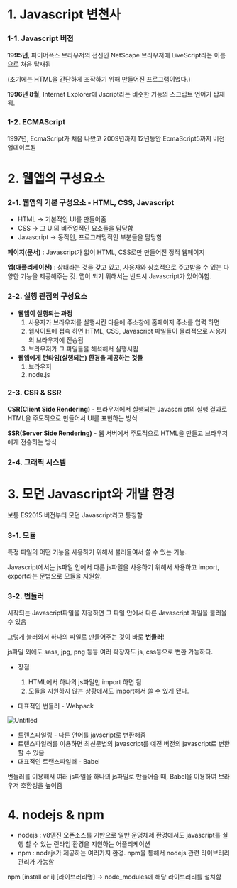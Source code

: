# 1. Javascript 변천사

### 1-1. Javascript 버전

**1995년**, 파이어폭스 브라우저의 전신인 NetScape 브라우저에 LiveScript라는 이름으로 처음 탑재됨

(초기에는 HTML을 간단하게 조작하기 위해 만들어진 프로그램이었다.)

**1996년 8월**, Internet Explorer에 Jscript라는 비슷한 기능의 스크립트 언어가 탑재됨.

### 1-2. ECMAScript

1997년, EcmaScript가 처음 나왔고 2009년까지  12년동안 EcmaScript5까지 버전 업데이트됨

# 2. 웹앱의 구성요소

### 2-1. 웹앱의 기본 구성요소 - HTML, CSS, Javascript

- HTML → 기본적인 UI를 만들어줌
- CSS → 그 UI의 비주얼적인 요소들을 담당함
- Javascript → 동적인, 프로그래밍적인 부분들을 담당함

**페이지(문서)** : Javascript가 없이 HTML, CSS로만 만들어진 정적 웹페이지

**앱(애플리케이션)** : 상태라는 것을 갖고 있고, 사용자와 상호적으로 주고받을 수 있는 다양한 기능을 제공해주는 것. 앱이 되기 위해서는 반드시 Javascript가 있어야함.

### 2-2. 실행 관점의 구성요소

- **웹앱이 실행되는 과정**
    1. 사용자가 브라우저를 실행시킨 다음에 주소창에 홈페이지 주소를 입력 하면
    2. 웹사이트에 접속 하면 HTML, CSS, Javascript 파일들이 물리적으로 사용자의 브라우저에 전송됨
    3. 브라우저가 그 파일들을 해석해서 실행시킴
- **웹앱에게 런타임(실행되는) 환경을 제공하는 것들**
    1. 브라우저
    2. node.js

### 2-3. CSR & SSR

**CSR(Client Side Rendering)** - 브라우저에서 실행되는 Javascri pt의 실행 결과로 HTML을 주도적으로 만들어서 UI를 표현하는 방식

**SSR(Server Side Rendering)** - 웹 서버에서 주도적으로 HTML을 만들고 브라우저에게 전송하는 방식

### 2-4. 그래픽 시스템

# 3. 모던 Javascript와 개발 환경

보통 ES2015 버전부터 모던 Javascript라고 통칭함

### 3-1. 모듈

특정 파일의 어떤 기능을 사용하기 위해서 불러들여서 쓸 수 있는 기능.

Javascript에서는 js파일 안에서 다른 js파일을 사용하기 위해서 사용하고 import, export라는 문법으로 모듈을 지원함.

### 3-2. 번들러

시작되는 Javascript파일을 지정하면 그 파일 안에서 다른 Javascript 파일을 불러올 수 있음

그렇게 불러와서 하나의 파일로 만들어주는 것이 바로 **번들러**!

js파일 외에도 sass, jpg, png 등등 여러 확장자도 js, css등으로 변환 가능하다.

- 장점
    1. HTML에서 하나의 js파일만 import 하면 됨
    2. 모듈을 지원하지 않는 상황에서도 import해서 쓸 수 있게 됐다.

- 대표적인 번들러 - Webpack

![Untitled](https://user-images.githubusercontent.com/72638829/129926082-ea453c10-5f98-44c0-b7d4-474ee6b0b058.png)

- 트랜스파일링 - 다른 언어를 javscript로 변환해줌
- 트랜스파일러를 이용하면 최신문법의 javascript를 예전 버전의 javascript로 변환할 수 있음
- 대표적인 트랜스파일러 - Babel

번들러를 이용해서 여러 js파일을 하나의 js파일로 만들어줄 때, Babel을 이용하여 브라우저 호환성을 높여줌

# 4. nodejs & npm

- nodejs : v8엔진 오픈소스를 기반으로 일반 운영체제 환경에서도 javascript를 실행 할 수 있는 런타임 환경을 지원하는 어플리케이션
- npm : nodejs가 제공하는 여러가지 환경. npm을 통해서 nodejs 관련 라이브러리 관리가 가능함

npm [install or i] [라이브러리명] → node_modules에 해당 라이브러리를 설치함

